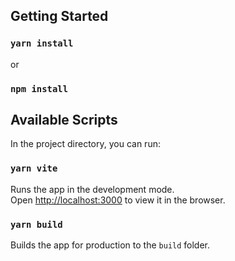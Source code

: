 ## Getting Started

### `yarn install`

or

### `npm install`

## Available Scripts

In the project directory, you can run:

### `yarn vite`

Runs the app in the development mode.\
Open [http://localhost:3000](http://localhost:3000) to view it in the browser.

### `yarn build`

Builds the app for production to the `build` folder.
